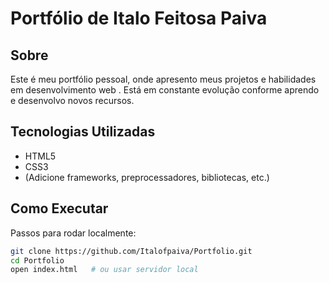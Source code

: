# Portfólio de Italo Feitosa Paiva 


##  Sobre
 Este é meu portfólio pessoal, onde apresento meus projetos e habilidades em desenvolvimento web . Está em constante evolução conforme aprendo e desenvolvo novos recursos.

##  Tecnologias Utilizadas
- HTML5
- CSS3
- (Adicione frameworks, preprocessadores, bibliotecas, etc.)

##  Como Executar
Passos para rodar localmente:
```bash
git clone https://github.com/Italofpaiva/Portfolio.git
cd Portfolio
open index.html   # ou usar servidor local

